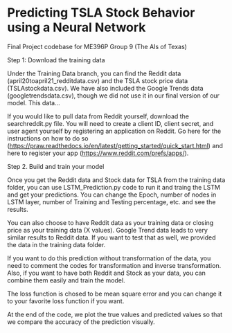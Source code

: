 # Predicting TSLA Stock Behavior using a Neural Network
Final Project codebase for ME396P Group 9 (The AIs of Texas)

Step 1: Download the training data

Under the Training Data branch, you can find the Reddit data (april20toapril21_redditdata.csv) and the TSLA stock price data (TSLAstockdata.csv). We have also included the Google Trends data (googletrendsdata.csv), though we did not use it in our final version of our model. This data...

If you would like to pull data from Reddit yourself, download the searchreddit.py file. You will need to create a client ID, client secret, and user agent yourself by registering an application on Reddit. Go here for the instructions on how to do so (https://praw.readthedocs.io/en/latest/getting_started/quick_start.html) and here to register your app (https://www.reddit.com/prefs/apps/).

Step 2. Build and train your model

Once you get the Reddit data and Stock data for TSLA from the training data folder, you can use LSTM_Prediction.py code to run it and traing the LSTM and get your predictions. You can change the Epoch, number of nodes in LSTM layer, number of Training and Testing percentage, etc. and see the results.

You can also choose to have Reddit data as your training data or closing price as your training data (X values). Google Trend data leads to very similar results to Reddit data. If you want to test that as well, we provided the data in the training data folder.

If you want to do this prediction without transformation of the data, you need to comment the codes for transformation and inverse transformation.
Also, if you want to have both Reddit and Stock as your data, you can combine them easily and train the model.

The loss function is chosed to be mean square error and you can change it to your favorite loss function if you want.

At the end of the code, we plot the true values and predicted values so that we compare the accuracy of the prediction visually.
